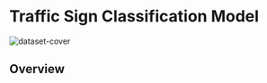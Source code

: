   # Traffic Sign Classification Model




![dataset-cover](https://github.com/mathaiostop23/Traffic-Sign-Classification-Model/assets/75705991/f220383f-51b6-46dc-b26b-1be903db62f1)


  ## Overview 

  

  
